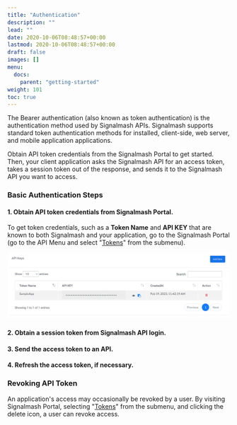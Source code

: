 ```yaml
---
title: "Authentication"
description: ""
lead: ""
date: 2020-10-06T08:48:57+00:00
lastmod: 2020-10-06T08:48:57+00:00
draft: false
images: []
menu:
  docs:
    parent: "getting-started"
weight: 101
toc: true
---
```

The Bearer authentication (also known as token authentication) is the authentication method used by Signalmash APIs. Signalmash supports standard token authentication methods for installed, client-side, web server, and mobile application applications.

Obtain API token credentials from the Signalmash Portal to get started. Then, your client application asks the Signalmash API for an access token, takes a session token out of the response, and sends it to the Signalmash API you want to access.

### Basic Authentication Steps

#### 1. Obtain API token credentials from Signalmash Portal.

To get token credentials, such as a **Token Name** and **API KEY** that are known to both Signalmash and your application, go to the Signalmash Portal (go to the API Menu and select "[Tokens](https://portal.signalmash.com//api/tokens)" from the submenu).

![Signalmash Portal API tokens](api-keys.png)

#### 2. Obtain a session token from Signalmash API login.

#### 3. Send the access token to an API.

#### 4. Refresh the access token, if necessary.

### Revoking API Token

An application's access may occasionally be revoked by a user. By visiting Signalmash Portal, selecting "[Tokens](https://portal.signalmash.Com//api/tokens)" from the submenu, and clicking the delete icon, a user can revoke access.
